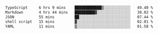 <!--START_SECTION:waka-->

```txt
TypeScript     6 hrs 9 mins    ████████████▒░░░░░░░░░░░░   49.40 %
Markdown       4 hrs 44 mins   █████████▓░░░░░░░░░░░░░░░   38.02 %
JSON           55 mins         ██░░░░░░░░░░░░░░░░░░░░░░░   07.44 %
shell script   15 mins         ▓░░░░░░░░░░░░░░░░░░░░░░░░   02.01 %
YAML           11 mins         ▒░░░░░░░░░░░░░░░░░░░░░░░░   01.58 %
```

<!--END_SECTION:waka-->
